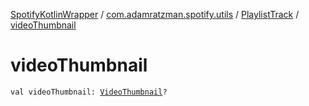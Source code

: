 [SpotifyKotlinWrapper](../../index.md) / [com.adamratzman.spotify.utils](../index.md) / [PlaylistTrack](index.md) / [videoThumbnail](./video-thumbnail.md)

# videoThumbnail

`val videoThumbnail: `[`VideoThumbnail`](../-video-thumbnail/index.md)`?`